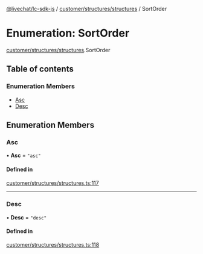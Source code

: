 [@livechat/lc-sdk-js](../README.md) / [customer/structures/structures](../modules/customer_structures_structures.md) / SortOrder

# Enumeration: SortOrder

[customer/structures/structures](../modules/customer_structures_structures.md).SortOrder

## Table of contents

### Enumeration Members

- [Asc](customer_structures_structures.SortOrder.md#asc)
- [Desc](customer_structures_structures.SortOrder.md#desc)

## Enumeration Members

### Asc

• **Asc** = ``"asc"``

#### Defined in

[customer/structures/structures.ts:117](https://github.com/livechat/lc-sdk-js/blob/5f5afdd/src/customer/structures/structures.ts#L117)

___

### Desc

• **Desc** = ``"desc"``

#### Defined in

[customer/structures/structures.ts:118](https://github.com/livechat/lc-sdk-js/blob/5f5afdd/src/customer/structures/structures.ts#L118)
